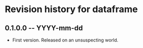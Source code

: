 # Revision history for dataframe

## 0.1.0.0 -- YYYY-mm-dd

* First version. Released on an unsuspecting world.
